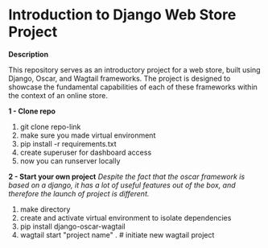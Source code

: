 # Introduction to Django Web Store Project
**Description**

This repository serves as an introductory project for a web store, built using Django, Oscar, and Wagtail frameworks. 
The project is designed to showcase the fundamental capabilities of each of these frameworks within the context of an online store.

**1 - Clone repo**
  1. git clone repo-link
  2. make sure you made virtual environment
  3. pip install -r requirements.txt
  4. create superuser for dashboard access
  5. now you can runserver locally

**2 - Start your own project**
_Despite the fact that the oscar framework is based on a django, it has a lot of useful features out of the box, and therefore the launch of project is different._
1. make directory
2. create and activate virtual environment to isolate dependencies
3. pip install django-oscar-wagtail
4. wagtail start "project name" . # initiate new wagtail project
   
